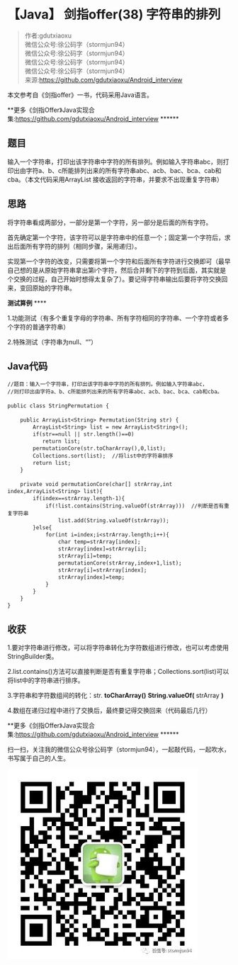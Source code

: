 # 【Java】 剑指offer(38) 字符串的排列  
  
> 作者:gdutxiaoxu<br/> 微信公众号:徐公码字（stormjun94）<br/>微信公众号:徐公码字（stormjun94）<br/>微信公众号:徐公码字（stormjun94）<br/>微信公众号:徐公码字（stormjun94）<br/>来源:https://github.com/gdutxiaoxu/Android_interview

本文参考自《剑指offer》一书，代码采用Java语言。

**更多《剑指Offer》Java实现合集:https://github.com/gdutxiaoxu/Android_interview ******

## 题目

输入一个字符串，打印出该字符串中字符的所有排列。例如输入字符串abc，则打印出由字符a、b、c所能排列出来的所有字符串abc、acb、bac、bca、cab和cba。（本文代码采用ArrayList
<String>接收返回的字符串，并要求不出现重复字符串）

## 思路

将字符串看成两部分，一部分是第一个字符，另一部分是后面的所有字符。

首先确定第一个字符，该字符可以是字符串中的任意一个；固定第一个字符后，求出后面所有字符的排列（相同步骤，采用递归）。

实现第一个字符的改变，只需要将第一个字符和后面所有字符进行交换即可（最早自己想的是从原始字符串拿出第i个字符，然后合并剩下的字符到后面，其实就是个交换的过程，自己开始时想得太复杂了）。要记得字符串输出后要将字符交换回来，变回原始的字符串。

**测试算例** ****

1.功能测试（有多个重复字母的字符串、所有字符相同的字符串、一个字符或者多个字符的普通字符串）

2.特殊测试（字符串为null、“”）

## **Java代码**

    
    
    //题目：输入一个字符串，打印出该字符串中字符的所有排列。例如输入字符串abc，
    //则打印出由字符a、b、c所能排列出来的所有字符串abc、acb、bac、bca、cab和cba。
    
    public class StringPermutation {
    
        public ArrayList<String> Permutation(String str) {
            ArrayList<String> list = new ArrayList<String>();
            if(str==null || str.length()==0)
               return list;
            permutationCore(str.toCharArray(),0,list);
            Collections.sort(list);  //将list中的字符串排序
            return list;
        }
        
        private void permutationCore(char[] strArray,int index,ArrayList<String> list){
            if(index==strArray.length-1){
                if(!list.contains(String.valueOf(strArray)))  //判断是否有重复字符串
                    list.add(String.valueOf(strArray));
            }else{
                for(int i=index;i<strArray.length;i++){
                    char temp=strArray[index];
                    strArray[index]=strArray[i];
                    strArray[i]=temp;
                    permutationCore(strArray,index+1,list);
                    strArray[i]=strArray[index];
                    strArray[index]=temp;
                }
            }
        }
    }
    

## **收获**

1.要对字符串进行修改，可以将字符串转化为字符数组进行修改，也可以考虑使用StringBuilder类。

2.list.contains()方法可以直接判断是否有重复字符串；Collections.sort(list)可以将list中的字符串进行排序。

3.字符串和字符数组间的转化：str. **toCharArray()** **String.valueOf(** strArray **)**

4.数组在递归过程中进行了交换后，最终要记得交换回来（代码最后几行）

**更多《剑指Offer》Java实现合集:https://github.com/gdutxiaoxu/Android_interview ******

扫一扫，关注我的微信公众号徐公码字（stormjun94），一起敲代码，一起吹水，书写属于自己的人生。

![](https://raw.githubusercontent.com/gdutxiaoxu/blog_pic/master/offer/20200722234908.png)